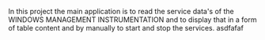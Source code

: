 In this project the main application is to read the service data's of the WINDOWS MANAGEMENT INSTRUMENTATION and to display that in a form of table content and by manually to start and stop the services.
asdfafaf
